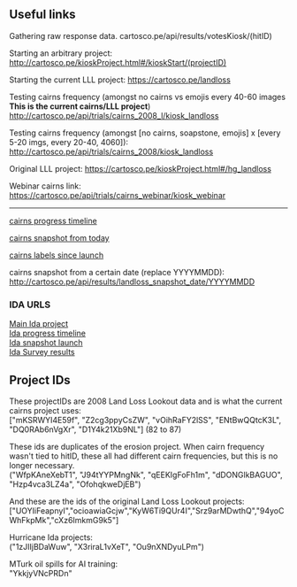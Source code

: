Useful links
------------

Gathering raw response data.
cartosco.pe/api/results/votesKiosk/(hitID)

Starting an arbitrary project:
http://cartosco.pe/kioskProject.html#/kioskStart/(projectID)

Starting the current LLL project:
https://cartosco.pe/landloss

Testing cairns frequency (amongst no cairns vs emojis every 40-60 images **This is the current cairns/LLL project**)
http://cartosco.pe/api/trials/cairns_2008_l/kiosk_landloss

Testing cairns frequency (amongst [no cairns, soapstone, emojis] x [every 5-20 imgs, every 20-40, 4060]):
http://cartosco.pe/api/trials/cairns_2008/kiosk_landloss

Original LLL project:
https://cartosco.pe/kioskProject.html#/hg_landloss

Webinar cairns link:
https://cartosco.pe/api/trials/cairns_webinar/kiosk_webinar

----

[cairns progress timeline](http://cartosco.pe/api/results/cairns_progress_timeline)

[cairns snapshot from today](http://cartosco.pe/api/results/cairns_snapshot_today)

[cairns labels since launch](http://cartosco.pe/api/results/cairns_snapshot_launch)

cairns snapshot from a certain date (replace YYYYMMDD): http://cartosco.pe/api/results/landloss_snapshot_date/YYYYMMDD

### IDA URLS

[Main Ida project](http://cartosco.pe/ida)\
[Ida progress timeline](http://cartosco.pe/api/results/ida_progress_timeline)\
[Ida snapshot launch](http://cartosco.pe/api/results/ida_snapshot_launch)\
[Ida Survey results](https://cartosco.pe/api/results/ida_survey)

Project IDs
-----------

These projectIDs are 2008 Land Loss Lookout data and is what the current cairns project uses:\
["mKSRWYI4E59f", "Z2cg3ppyCsZW", "vOihRaFY2lSS", "ENtBwQQtcK3L", "DQ0RAb6nVgXr", "D1Y4k21Xb9NL"] (82 to 87)

These ids are duplicates of the erosion project. When cairn frequency wasn't tied to hitID, these all had different cairn frequencies, but this is no longer necessary.\
("WfpKAneXebT1", "J94tYYPMngNk", "qEEKIgFoFh1m", "dDONGlkBAGUO", "Hzp4vca3LZ4a", "OfohqkweDjEB")

And these are the ids of the original Land Loss Lookout projects:\
["UOYIiFeapnyI","ocioawiaGcjw","KyW6Ti9QUr4I","Srz9arMDwthQ","94yoCWhFkpMk","cXz6ImkmG9k5"]

Hurricane Ida projects:\
("1zJIIjBDaWuw", "X3riraL1vXeT", "Ou9nXNDyuLPm")

MTurk oil spills for AI training:\
"YkkjyVNcPRDn"
